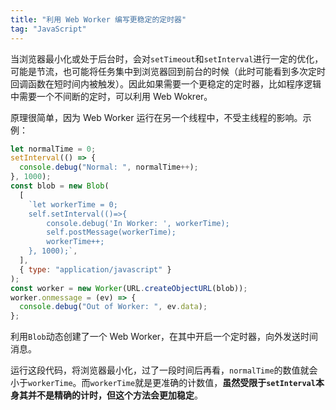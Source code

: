```yaml
---
title: "利用 Web Worker 编写更稳定的定时器"
tag: "JavaScript"
---
```


当浏览器最小化或处于后台时，会对`setTimeout`和`setInterval`进行一定的优化，可能是节流，也可能将任务集中到浏览器回到前台的时候（此时可能看到多次定时回调函数在短时间内被触发）。因此如果需要一个更稳定的定时器，比如程序逻辑中需要一个不间断的定时，可以利用 Web Wokrer。

原理很简单，因为 Web Worker 运行在另一个线程中，不受主线程的影响。示例：

```js
let normalTime = 0;
setInterval(() => {
  console.debug("Normal: ", normalTime++);
}, 1000);
const blob = new Blob(
  [
    `let workerTime = 0;
    self.setInterval(()=>{
        console.debug('In Worker: ', workerTime);
        self.postMessage(workerTime);
        workerTime++;
    }, 1000);`,
  ],
  { type: "application/javascript" }
);
const worker = new Worker(URL.createObjectURL(blob));
worker.onmessage = (ev) => {
  console.debug("Out of Worker: ", ev.data);
};
```

利用`Blob`动态创建了一个 Web Worker，在其中开启一个定时器，向外发送时间消息。

运行这段代码，将浏览器最小化，过了一段时间后再看，`normalTime`的数值就会小于`workerTime`。而`workerTime`就是更准确的计数值，**虽然受限于`setInterval`本身其并不是精确的计时，但这个方法会更加稳定**。
